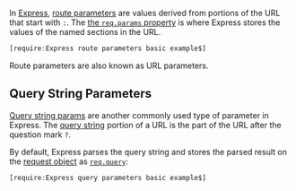 In [Express](https://expressjs.com/), [route parameters](/tutorials/express/route-parameters) are values derived
from portions of the URL that start with `:`. The [the `req.params` property](https://expressjs.com/en/4x/api.html#req.params) is where Express stores the values of the named sections in the URL.

```javascript
[require:Express route parameters basic example$]
```

Route parameters are also known as URL parameters.

Query String Parameters
-----------------------

[Query string params](/tutorials/express/query-parameters) are another commonly used type of parameter in Express.
The [query string](https://en.wikipedia.org/wiki/Query_string) portion of
a URL is the part of the URL after the question mark `?`.

By default, Express parses the query string and stores the parsed result on the [request object](/tutorials/express/req) as [`req.query`](http://expressjs.com/en/4x/api.html#req.query):

```javascript
[require:Express query parameters basic example$]
```